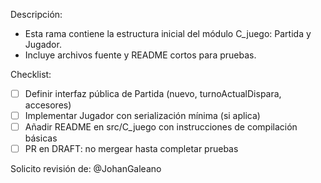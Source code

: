Descripción:
- Esta rama contiene la estructura inicial del módulo C_juego: Partida y Jugador.
- Incluye archivos fuente y README cortos para pruebas.

Checklist:
- [ ] Definir interfaz pública de Partida (nuevo, turnoActualDispara, accesores)
- [ ] Implementar Jugador con serialización mínima (si aplica)
- [ ] Añadir README en src/C_juego con instrucciones de compilación básicas
- [ ] PR en DRAFT: no mergear hasta completar pruebas

Solicito revisión de: @JohanGaleano
